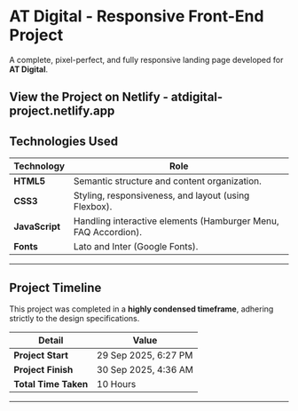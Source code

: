 # AT Digital - Responsive Front-End Project  

A complete, pixel-perfect, and fully responsive landing page developed for **AT Digital**.  

View the Project on Netlify -  atdigital-project.netlify.app
---

##  Technologies Used  

| Technology | Role |
|------------|--------------------------------------------------|
| **HTML5**  | Semantic structure and content organization. |
| **CSS3**   | Styling, responsiveness, and layout (using Flexbox). |
| **JavaScript** | Handling interactive elements (Hamburger Menu, FAQ Accordion). |
| **Fonts**  | Lato and Inter (Google Fonts). |

---

##  Project Timeline  

This project was completed in a **highly condensed timeframe**, adhering strictly to the design specifications.  

| Detail              | Value |
|---------------------|-----------------------------|
| **Project Start**   | 29 Sep 2025, 6:27 PM |
| **Project Finish**  | 30 Sep 2025, 4:36 AM |
| **Total Time Taken**| 10 Hours |

---
